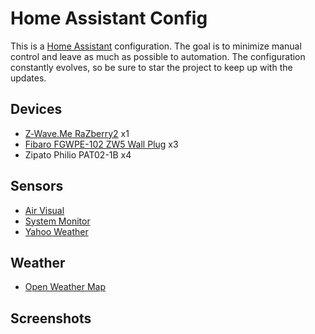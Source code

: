 # Home Assistant Config

This is a [Home Assistant](https://home-assistant.io) configuration. The goal is to minimize manual control and leave as much as possible to automation. The configuration constantly evolves, so be sure to star the project to keep up with the updates.

## Devices

- [Z‑Wave.Me RaZberry2](https://razberry.z-wave.me) x1
- [Fibaro FGWPE-102 ZW5 Wall Plug](https://www.fibaro.com/en/products/wall-plug/) x3
- Zipato Philio PAT02-1B x4

## Sensors
- [Air Visual](https://home-assistant.io/components/sensor.airvisual/)
- [System Monitor](https://home-assistant.io/components/sensor.systemmonitor/)
- [Yahoo Weather](https://home-assistant.io/components/sensor.yweather/)

## Weather
- [Open Weather Map](https://home-assistant.io/components/weather.openweathermap/)

## Screenshots
